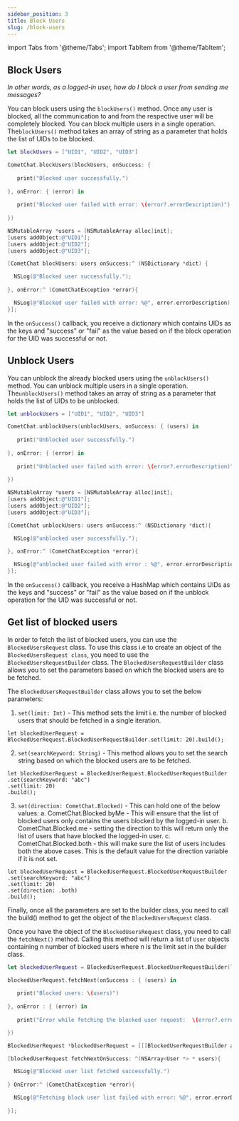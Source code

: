```yaml
---
sidebar_position: 3
title: Block Users
slug: /block-users
---
```

import Tabs from '@theme/Tabs';
import TabItem from '@theme/TabItem';

## Block Users

_In other words, as a logged-in user, how do I block a user from sending me messages?_

You can block users using the `blockUsers()` method.  Once any user is blocked, all the communication to and from the respective user will be completely blocked. You can block multiple users in a single operation. The`blockUsers()` method takes an array of string as a parameter that holds the list of UIDs to be blocked.


<Tabs>
<TabItem value="Swift" label="Swift">

```swift
let blockUsers = ["UID1", "UID2", "UID3"]

CometChat.blockUsers(blockUsers, onSuccess: {
                
   print("Blocked user successfully.")
                
}, onError: { (error) in
                
   print("Blocked user failed with error: \(error?.errorDescription)")
                
})
```
</TabItem>
<TabItem value="Objective C" label="Objective C">

```objectivec
NSMutableArray *users = [NSMutableArray alloc]init];
[users addObject:@"UID1"];
[users addObject:@"UID2"];
[users addObject:@"UID3"];

[CometChat blockUsers: users onSuccess:^ (NSDictionary *dict) {

  NSLog(@"Blocked user successfully.");
  
}, onError:^ (CometChatException *error){

  NSLog(@"Blocked user failed with error: %@", error.errorDescription);
}];
```
</TabItem>
</Tabs>


In the `onSuccess()` callback, you receive a dictionary which contains UIDs as the keys and "success" or "fail" as the value based on if the block operation for the UID was successful or not.

## Unblock Users

You can unblock the already blocked users using the `unblockUsers()` method. You can unblock multiple users in a single operation. The`unblockUsers()` method takes an array of string as a parameter that holds the list of UIDs to be unblocked.


<Tabs>
<TabItem value="Swift" label="Swift">

```swift
let unblockUsers = ["UID1", "UID2", "UID3"]

CometChat.unblockUsers(unblockUsers, onSuccess: { (users) in
                
   print("Unblocked user successfully.")
                
}, onError: { (error) in
                
   print("Unblocked user failed with error: \(error?.errorDescription)")
                
})
```
</TabItem>
<TabItem value="Objective C" label="Objective C">

```objectivec
NSMutableArray *users = [NSMutableArray alloc]init];
[users addObject:@"UID1"];
[users addObject:@"UID2"];
[users addObject:@"UID3"];

[CometChat unblockUsers: users onSuccess:^ (NSDictionary *dict){

  NSLog(@"unblocked user successfully.");
  
}, onError:^ (CometChatException *error){

  NSLog(@"unblocked user failed with error : %@", error.errorDescription);
}];
```
</TabItem>
</Tabs>


In the `onSuccess()` callback, you receive a HashMap which contains UIDs as the keys and "success" or "fail" as the value based on if the unblock operation for the UID was successful or not.

## Get list of blocked users

In order to fetch the list of blocked users, you can use the `BlockedUsersRequest` class. To use this class i.e to create an object of the `BlockedUsersRequest class`, you need to use the `BlockedUsersRequestBuilder` class. The `BlockedUsersRequestBuilder` class allows you to set the parameters based on which the blocked users are to be fetched.

The `BlockedUsersRequestBuilder` class allows you to set the below parameters:

1. `set(limit: Int)` - This method sets the limit i.e. the number of blocked users that should be fetched in a single iteration.


```
let blockedUserRequest = BlockedUserRequest.BlockedUserRequestBuilder.set(limit: 20).build();
```


2. `set(searchKeyword: String)` - This method allows you to set the search string based on which the blocked users are to be fetched.

```
let blockedUserRequest = BlockedUserRequest.BlockedUserRequestBuilder
.set(searchKeyword: "abc")
.set(limit: 20)
.build();
```

3. `set(direction: CometChat.Blocked)` - This can hold one of the below values:
a. CometChat.Blocked.byMe - This will ensure that the list of blocked users only contains the users blocked by the logged-in user.
b. CometChat.Blocked.me - setting the direction to this will return only the list of users that have blocked the logged-in user.
c. CometChat.Blocked.both - this will make sure the list of users includes both the above cases. This is the default value for the direction variable if it is not set.

```
let blockedUserRequest = BlockedUserRequest.BlockedUserRequestBuilder
.set(searchKeyword: "abc")
.set(limit: 20)
.set(direction: .both)
.build();
```


Finally, once all the parameters are set to the builder class, you need to call the build() method to get the object of the `BlockedUsersRequest` class.

Once you have the object of the `BlockedUsersRequest` class, you need to call the `fetchNext()` method. Calling this method will return a list of `User` objects containing n number of blocked users where n is the limit set in the builder class.

<Tabs>
<TabItem value="Swift" label="Swift">

```swift
let blockedUserRequest = BlockedUserRequest.BlockedUserRequestBuilder(limit: 20).build();

blockedUserRequest.fetchNext(onSuccess : { (users) in
            
   print("Blocked users: \(users)")
            
}, onError : { (error) in
            
   print("Error while fetching the blocked user request:  \(error?.errorDescription)")

})
```
</TabItem>
<TabItem value="Objective C" label="Objective C">

```objectivec
BlockedUserRequest *blockedUserRequest = [[[BlockedUserRequestBuilder alloc]initWithLimit:2] build];

[blockedUserRequest fetchNextOnSuccess: ^(NSArray<User *> * users){

  NSLog(@"Blocked user list fetched successfully.")
  
} OnError:^ (CometChatException *error){

  NSLog(@"Fetching block user list failed with error: %@", error.errorDescription);
  
}];
```
</TabItem>
</Tabs>
